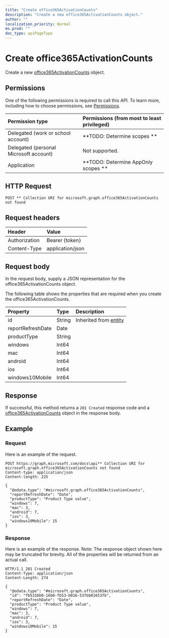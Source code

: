 ```yaml
---
title: "Create office365ActivationCounts"
description: "Create a new office365ActivationCounts object."
author: ""
localization_priority: Normal
ms.prod: ""
doc_type: apiPageType
---
```


# Create office365ActivationCounts

Create a new [office365ActivationCounts](../resources/office365activationcounts.md) object.

## Permissions
One of the following permissions is required to call this API. To learn more, including how to choose permissions, see [Permissions](/concepts/permissions-reference.md).

|Permission type|Permissions (from most to least privileged)|
|:---|:---|
|Delegated (work or school account)|**TODO: Determine scopes **|
|Delegated (personal Microsoft account)|Not supported.|
|Application|**TODO: Determine AppOnly scopes **|

## HTTP Request
<!-- {
  "blockType": "ignored"
}
-->
``` http
POST ** Collection URI for microsoft.graph.office365ActivationCounts not found
```

## Request headers
|Header|Value|
|:---|:---|
|Authorization|Bearer {token}|
|Content-Type|application/json|

## Request body
In the request body, supply a JSON representation for the office365ActivationCounts object.

The following table shows the properties that are required when you create the office365ActivationCounts.

|Property|Type|Description|
|:---|:---|:---|
|id|String| Inherited from [entity](../resources/entity.md)|
|reportRefreshDate|Date||
|productType|String||
|windows|Int64||
|mac|Int64||
|android|Int64||
|ios|Int64||
|windows10Mobile|Int64||



## Response
If successful, this method returns a `201 Created` response code and a [office365ActivationCounts](../resources/office365activationcounts.md) object in the response body.

## Example

### Request
Here is an example of the request.
<!-- {
  "blockType": "request",
  "name": "create_office365activationcounts_from_"
}
-->
``` http
POST https://graph.microsoft.com/docs\api** Collection URI for microsoft.graph.office365ActivationCounts not found
Content-type: application/json
Content-length: 225

{
  "@odata.type": "#microsoft.graph.office365ActivationCounts",
  "reportRefreshDate": "Date",
  "productType": "Product Type value",
  "windows": 7,
  "mac": 3,
  "android": 7,
  "ios": 3,
  "windows10Mobile": 15
}
```

### Response
Here is an example of the response. Note: The response object shown here may be truncated for brevity. All of the properties will be returned from an actual call.
<!-- {
  "blockType": "response",
  "truncated": true,
  "@odata.type": "microsoft.graph.office365activationcounts"
}
-->
``` http
HTTP/1.1 201 Created
Content-Type: application/json
Content-Length: 274

{
  "@odata.type": "#microsoft.graph.office365ActivationCounts",
  "id": "fb5316b0-16b0-fb53-b016-53fbb01653fb",
  "reportRefreshDate": "Date",
  "productType": "Product Type value",
  "windows": 7,
  "mac": 3,
  "android": 7,
  "ios": 3,
  "windows10Mobile": 15
}
```


